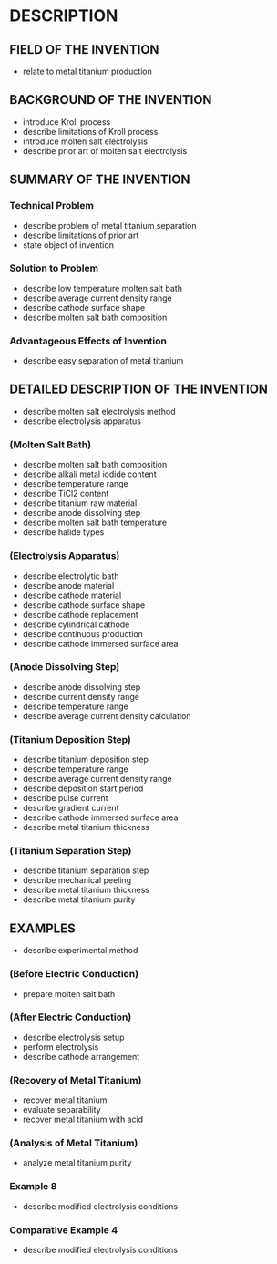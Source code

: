 # DESCRIPTION

## FIELD OF THE INVENTION

- relate to metal titanium production

## BACKGROUND OF THE INVENTION

- introduce Kroll process
- describe limitations of Kroll process
- introduce molten salt electrolysis
- describe prior art of molten salt electrolysis

## SUMMARY OF THE INVENTION

### Technical Problem

- describe problem of metal titanium separation
- describe limitations of prior art
- state object of invention

### Solution to Problem

- describe low temperature molten salt bath
- describe average current density range
- describe cathode surface shape
- describe molten salt bath composition

### Advantageous Effects of Invention

- describe easy separation of metal titanium

## DETAILED DESCRIPTION OF THE INVENTION

- describe molten salt electrolysis method
- describe electrolysis apparatus

### (Molten Salt Bath)

- describe molten salt bath composition
- describe alkali metal iodide content
- describe temperature range
- describe TiCl2 content
- describe titanium raw material
- describe anode dissolving step
- describe molten salt bath temperature
- describe halide types

### (Electrolysis Apparatus)

- describe electrolytic bath
- describe anode material
- describe cathode material
- describe cathode surface shape
- describe cathode replacement
- describe cylindrical cathode
- describe continuous production
- describe cathode immersed surface area

### (Anode Dissolving Step)

- describe anode dissolving step
- describe current density range
- describe temperature range
- describe average current density calculation

### (Titanium Deposition Step)

- describe titanium deposition step
- describe temperature range
- describe average current density range
- describe deposition start period
- describe pulse current
- describe gradient current
- describe cathode immersed surface area
- describe metal titanium thickness

### (Titanium Separation Step)

- describe titanium separation step
- describe mechanical peeling
- describe metal titanium thickness
- describe metal titanium purity

## EXAMPLES

- describe experimental method

### (Before Electric Conduction)

- prepare molten salt bath

### (After Electric Conduction)

- describe electrolysis setup
- perform electrolysis
- describe cathode arrangement

### (Recovery of Metal Titanium)

- recover metal titanium
- evaluate separability
- recover metal titanium with acid

### (Analysis of Metal Titanium)

- analyze metal titanium purity

### Example 8

- describe modified electrolysis conditions

### Comparative Example 4

- describe modified electrolysis conditions

